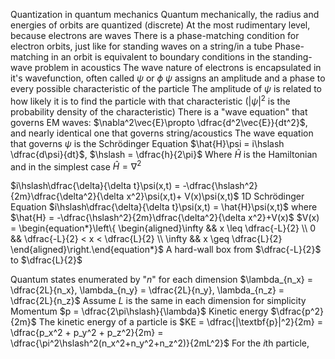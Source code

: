 Quantization in quantum mechanics
	Quantum mechanically, the radius and energies of orbits are quantized (discrete)
	At the most rudimentary level, because electrons are waves
	There is a phase-matching condition for electron orbits, just like for standing waves on a string/in a tube
	Phase-matching in an orbit is equivalent to boundary conditions in the standing-wave problem in acoustics
	The wave nature of electrons is encapsulated in it's wavefunction, often called $\psi$ or $\phi$
	$\psi$ assigns an amplitude and a phase to every possible characteristic of the particle
	The amplitude of $\psi$ is related to how likely it is to find the particle with that characteristic ($|\psi|^2$ is the probability density of the characteristic)
	There is a "wave equation" that governs EM waves: $\nabla^2\vec{E}\propto \dfrac{d^2\vec{E}}{dt^2}$, and nearly identical one that governs string/acoustics
	The wave equation that governs $\psi$ is the Schrödinger Equation
		$\hat{H}\psi = i\hslash \dfrac{d\psi}{dt}$, $\hslash = \dfrac{h}{2\pi}$
		Where $\hat{H}$ is the Hamiltonian and in the simplest case $\hat{H} = \nabla^2$

$i\hslash\dfrac{\delta}{\delta t}\psi(x,t) = -\dfrac{\hslash^2}{2m}\dfrac{\delta^2}{\delta x^2}\psi(x,t)+ V(x)\psi(x,t)$ 1D Schrödinger Equation
	$i\hslash\dfrac{\delta}{\delta t}\psi(x,t) = \hat{H}\psi(x,t)$ where $\hat{H} = -\dfrac{\hslash^2}{2m}\dfrac{\delta^2}{\delta x^2}+V(x)$
	$V(x) = \begin{equation*}\left\{ \begin{aligned}\infty &&  x \leq \dfrac{-L}{2} \\ 0 &&  \dfrac{-L}{2} < x < \dfrac{L}{2} \\ \infty &&  x \geq \dfrac{L}{2} \end{aligned}\right.\end{equation*}$
	A hard-wall box from $\dfrac{-L}{2}$ to $\dfrac{L}{2}$

Quantum states enumerated by "$n$" for each dimension
	$\lambda_{n_x} = \dfrac{2L}{n_x}, \lambda_{n_y} = \dfrac{2L}{n_y}, \lambda_{n_z} = \dfrac{2L}{n_z}$
		Assume $L$ is the same in each dimension for simplicity
	Momentum $p = \dfrac{2\pi\hslash}{\lambda}$
	Kinetic energy $\dfrac{p^2}{2m}$
	The kinetic energy of a particle is $KE = \dfrac{|\textbf{p}|^2}{2m} = \dfrac{p_x^2 + p_y^2 + p_z^2}{2m} = \dfrac{\pi^2\hslash^2(n_x^2+n_y^2+n_z^2)}{2mL^2}$
	For the $i$th particle, 